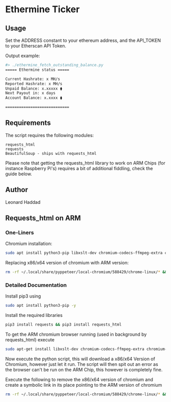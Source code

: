 # Ethermine Ticker

## Usage

Set the ADDRESS constant to your ethereum address, and the API_TOKEN to your Etherscan API Token.

Output example:

```bash
#> ./ethermine_fetch_outstanding_balance.py
===== Ethermine status =====

Current Hashrate: x MH/s
Reported Hashrate: x MH/s
Unpaid Balance: x.xxxxx ⧫
Next Payout in: x days
Account Balance: x.xxxx ⧫

============================
```

## Requirements

The script requires the following modules:

```
requests_html
requests
BeautifulSoup - ships with requests_html
```

Please note that getting the requests_html library to work on ARM Chips (for instance Raspberry Pi's) requires a bit of additional fiddling, check the guide below.

## Author

Leonard Haddad

## Requests_html on ARM

### One-Liners

Chromium installation:

```bash
sudo apt install python3-pip libxslt-dev chromium-codecs-ffmpeg-extra chromium-browser -y && pip3 install --upgrade requests && pip3 install --upgrade requests_html
```

Replacing x86/x64 version of chromium with ARM version:

```bash
rm -rf ~/.local/share/pyppeteer/local-chromium/588429/chrome-linux/* && cd ~/.local/share/pyppeteer/local-chromium/588429/chrome-linux/ && ln -s /usr/bin/chromium-browser chrome && cd ~
```

### Detailed Documentation

Install pip3 using

```bash
sudo apt install python3-pip -y
```

Install the required libraries

```bash
pip3 install requests && pip3 install requests_html
```

To get the ARM chromium browser running (used in background by requests_html) execute

```bash
sudo apt-get install libxslt-dev chromium-codecs-ffmpeg-extra chromium-browser -y
```

Now execute the python script, this will download a x86/x64 Version of Chromium, however just let it run. The script will then spit out an error as the browser can't be run on the ARM Chip, this however is completely fine.

Execute the following to remove the x86/x64 version of chromium and create a symbolic link in its place pointing to the ARM version of chromium

```bash
rm -rf ~/.local/share/pyppeteer/local-chromium/588429/chrome-linux/* && cd ~/.local/share/pyppeteer/local-chromium/588429/chrome-linux/ && ln -s /usr/bin/chromium-browser chrome && cd ~
```
